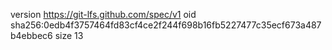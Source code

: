 version https://git-lfs.github.com/spec/v1
oid sha256:0edb4f3757464fd83cf4ce2f244f698b16fb5227477c35ecf673a487b4ebbec6
size 13
